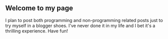 ## Welcome to my page

I plan to post both programming and non-programming related posts just to try myself in a blogger shoes. 
I've never done it in my life and I bet it's a thrilling experience. 
Have fun!
